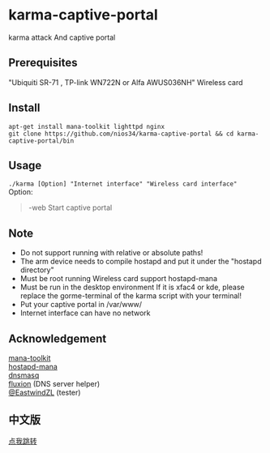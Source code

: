 # karma-captive-portal
karma attack And captive portal </br>

## Prerequisites
"Ubiquiti SR-71 , TP-link WN722N or Alfa AWUS036NH" Wireless card </br>

## Install
`apt-get install mana-toolkit lighttpd nginx` </br>
`git clone https://github.com/nios34/karma-captive-portal && cd karma-captive-portal/bin` </br>

## Usage
`./karma [Option] "Internet interface" "Wireless card interface" ` </br>
Option: </br>
> -web Start captive portal </br>

## Note
 * Do not support running with relative or absolute paths! </br>
 * The arm device needs to compile hostapd and put it under the "hostapd directory" </br>
 * Must be root running Wireless card support hostapd-mana </br>
 * Must be run in the desktop environment If it is xfac4 or kde, please replace the gorme-terminal of the karma script with your terminal! </br>
 * Put your captive portal in /var/www/ </br>
 * Internet interface can have no network

## Acknowledgement
[mana-toolkit](https://github.com/sensepost/mana) </br>
[hostapd-mana](https://github.com/sensepost/hostapd-mana) </br>
[dnsmasq](http://www.thekelleys.org.uk/dnsmasq/doc.html) </br>
[fluxion](https://github.com/FluxionNetwork/fluxion) (DNS server helper)</br>
[@EastwindZL](https://github.com/EastwindZL) (tester) </br>

## 中文版
[点我跳转](https://github.com/nios34/karma-captive-portal/blob/master/README.md)
